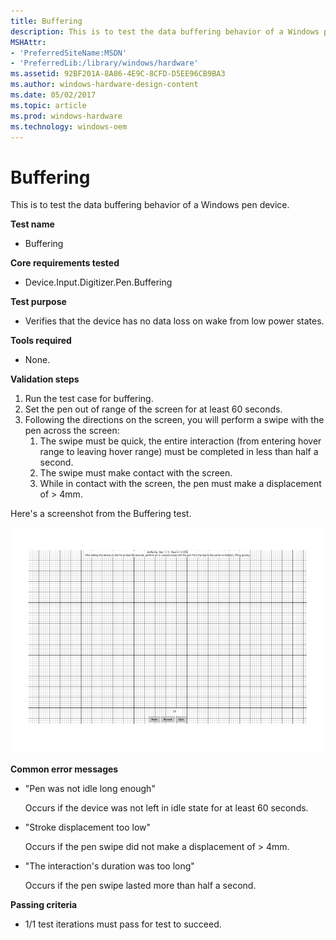 ```yaml
---
title: Buffering
description: This is to test the data buffering behavior of a Windows pen device.
MSHAttr:
- 'PreferredSiteName:MSDN'
- 'PreferredLib:/library/windows/hardware'
ms.assetid: 92BF201A-8A86-4E9C-8CFD-D5EE96CB9BA3
ms.author: windows-hardware-design-content
ms.date: 05/02/2017
ms.topic: article
ms.prod: windows-hardware
ms.technology: windows-oem
---
```


# Buffering


This is to test the data buffering behavior of a Windows pen device.

**Test name**

-   Buffering

**Core requirements tested**

-   Device.Input.Digitizer.Pen.Buffering

**Test purpose**

-   Verifies that the device has no data loss on wake from low power states.

**Tools required**

-   None.

**Validation steps**

1. Run the test case for buffering.
2. Set the pen out of range of the screen for at least 60 seconds.
3. Following the directions on the screen, you will perform a swipe with the pen across the screen:
   1. The swipe must be quick, the entire interaction (from entering hover range to leaving hover range) must be completed in less than half a second.
   2. The swipe must make contact with the screen.
   3. While in contact with the screen, the pen must make a displacement of &gt; 4mm.

Here's a screenshot from the Buffering test.

![screenshot from the buffering test for a windows pen device.](../images/pen-test-buffer.png)

**Common error messages**

-   "Pen was not idle long enough"
    
    Occurs if the device was not left in idle state for at least 60 seconds.
-   "Stroke displacement too low"
    
    Occurs if the pen swipe did not make a displacement of &gt; 4mm.
-   "The interaction's duration was too long"
    
    Occurs if the pen swipe lasted more than half a second.

**Passing criteria**

-   1/1 test iterations must pass for test to succeed.
